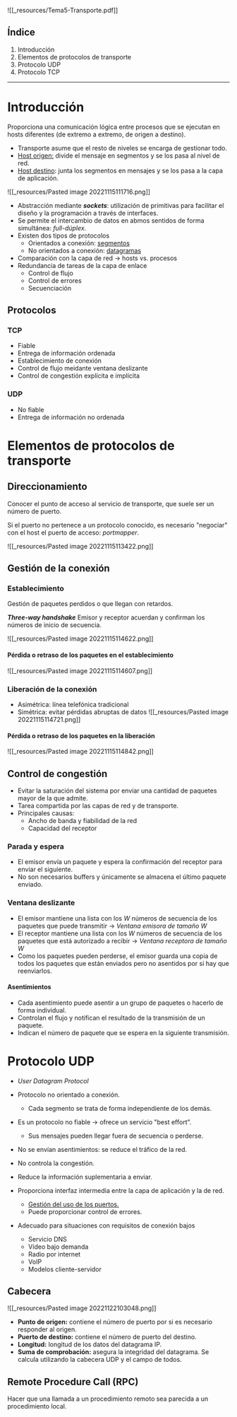 ![[_resources/Tema5-Transporte.pdf]]

## Índice
1. Introducción
2. Elementos de protocolos de transporte
3. Protocolo UDP
4. Protocolo TCP

---

# Introducción
Proporciona una comunicación lógica entre procesos que se ejecutan en hosts diferentes (de extremo a extremo, de origen a destino).

- Transporte asume que el resto de niveles se encarga de gestionar todo.
- <u>Host origen:</u> divide el mensaje en segmentos y se los pasa al nivel de red.
- <u>Host destino</u>: junta los segmentos en mensajes y se los pasa a la capa de aplicación.


![[_resources/Pasted image 20221115111716.png]]

- Abstracción mediante ***sockets***: utilización de primitivas para facilitar el diseño y la programación a través de interfaces.
- Se permite el intercambio de datos en abmos sentidos de forma simultánea: *full-dúplex*.
- Existen dos tipos de protocolos
	- Orientados a conexión: <u>segmentos</u>
	- No orientados a conexión: <u>datagramas</u>
- Comparación con la capa de red → hosts vs. procesos
- Redundancia de tareas de la capa de enlace
	- Control de flujo
	- Control de errores
	- Secuenciación

## Protocolos
### TCP
- Fiable
- Entrega de información ordenada
- Establecimiento de conexión
- Control de flujo meidante ventana deslizante
- Control de congestión explícita e implícita


### UDP
- No fiable
- Entrega de información no ordenada

# Elementos de protocolos de transporte
## Direccionamiento
Conocer el punto de acceso al servicio de transporte, que suele ser un número de puerto.

Si el puerto no pertenece a un protocolo conocido, es necesario "negociar" con el host el puerto de acceso: *portmapper*.

![[_resources/Pasted image 20221115113422.png]]

## Gestión de la conexión
### Establecimiento
Gestión de paquetes perdidos o que llegan con retardos.

***Three-way handshake***
Emisor y receptor acuerdan y confirman los números de inicio de secuencia.

![[_resources/Pasted image 20221115114622.png]]

#### Pérdida o retraso de los paquetes en el establecimiento
![[_resources/Pasted image 20221115114607.png]]


### Liberación de la conexión
- Asimétrica: línea telefónica tradicional
- Simétrica: evitar pérdidas abruptas de datos
![[_resources/Pasted image 20221115114721.png]]


#### Pérdida o retraso de los paquetes en la liberación
![[_resources/Pasted image 20221115114842.png]]

## Control de congestión
- Evitar la saturación del sistema por enviar una cantidad de paquetes mayor de la que admite.
- Tarea compartida por las capas de red y de transporte.
- Principales causas:
	- Ancho de banda y fiabilidad de la red
	- Capacidad del receptor

### Parada y espera
- El emisor envía un paquete y espera la confirmación del receptor para enviar el siguiente.
- No son necesarios buffers y únicamente se almacena el último paquete enviado.

### Ventana deslizante
- El emisor mantiene una lista con los *W* números de secuencia de los paquetes que puede transmitir → *Ventana emisora de tamaño W*
- El receptor mantiene una lista con los *W* números de secuencia de los paquetes que está autorizado a recibir → *Ventana receptora de tamaño W*
- Como los paquetes pueden perderse, el emisor guarda una copia de todos los paquetes que están enviados pero no asentidos por si hay que reenviarlos.

#### Asentimientos
- Cada asentimiento puede asentir a un grupo de paquetes o hacerlo de forma individual.
- Controlan el flujo y notifican el resultado de la transmisión de un paquete.
- Indican el número de paquete que se espera en la siguiente transmisión.

# Protocolo UDP
- *User Datagram Protocol*
- Protocolo no orientado a conexión.
	- Cada segmento se trata de forma independiente de los demás.
- Es un protocolo no fiable → ofrece un servicio "best effort".
	- Sus mensajes pueden llegar fuera de secuencia o perderse.
- No se envían asentimientos: se reduce el tráfico de la red.
- No controla la congestión.
- Reduce la información suplementaria a enviar.

- Proporciona interfaz intermedia entre la capa de aplicación y la de red.
	- <u>Gestión del uso de los puertos.</u>
	- Puede proporcionar control de errores.
- Adecuado para situaciones con requisitos de conexión bajos
	- Servicio DNS
	- Vídeo bajo demanda
	- Radio por internet
	- VoIP
	- Modelos cliente-servidor

## Cabecera
![[_resources/Pasted image 20221122103048.png]]

- **Punto de origen:** contiene el número de puerto por si es necesario responder al origen.
- **Puerto de destino:** contiene el número de puerto del destino.
- **Longitud:** longitud de los datos del datagrama IP.
- **Suma de comprobación:** asegura la integridad del datagrama. Se calcula utilizando la cabecera UDP y el campo de todos.

## Remote Procedure Call (RPC)
Hacer que una llamada a un procedimiento remoto sea parecida a un procedimiento local.